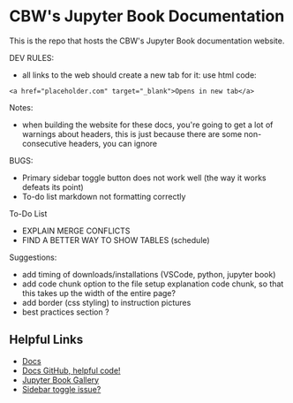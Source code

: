 # CBW's Jupyter Book Documentation

This is the repo that hosts the CBW's Jupyter Book documentation website.

DEV RULES:
- all links to the web should create a new tab for it: use html code:
```
<a href="placeholder.com" target="_blank">Opens in new tab</a>
```

Notes:
- when building the website for these docs, you're going to get a lot of warnings about headers, this is just because there are some non-consecutive headers, you can ignore

BUGS:
- Primary sidebar toggle button does not work well (the way it works defeats its point)
- To-do list markdown not formatting correctly


To-Do List
- EXPLAIN MERGE CONFLICTS
- FIND A BETTER WAY TO SHOW TABLES (schedule)

Suggestions:
- add timing of downloads/installations (VSCode, python, jupyter book)
- add code chunk option to the file setup explanation code chunk, so that this takes up the width of the entire page?
- add border (css styling) to instruction pictures
- best practices section ?

## Helpful Links
- [Docs](https://jupyterbook.org/en/stable/file-types/jupytext.html)
- [Docs GitHub, helpful code!](https://github.com/jupyter-book/jupyter-book/blob/main/docs/file-types/jupytext.Rmd)
- [Jupyter Book Gallery](https://executablebooks.org/en/latest/gallery/)
- [Sidebar toggle issue?](https://github.com/jupyter-book/jupyter-book/issues/2160)